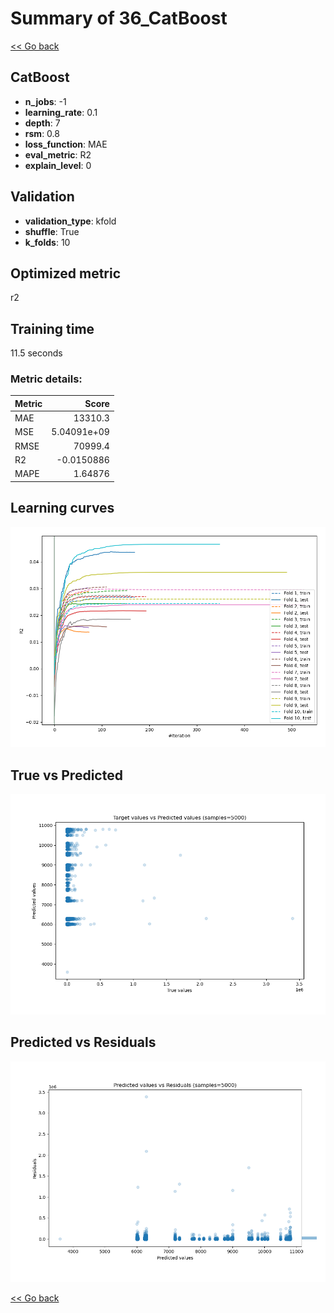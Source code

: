 # Summary of 36_CatBoost

[<< Go back](../README.md)


## CatBoost
- **n_jobs**: -1
- **learning_rate**: 0.1
- **depth**: 7
- **rsm**: 0.8
- **loss_function**: MAE
- **eval_metric**: R2
- **explain_level**: 0

## Validation
 - **validation_type**: kfold
 - **shuffle**: True
 - **k_folds**: 10

## Optimized metric
r2

## Training time

11.5 seconds

### Metric details:
| Metric   |           Score |
|:---------|----------------:|
| MAE      | 13310.3         |
| MSE      |     5.04091e+09 |
| RMSE     | 70999.4         |
| R2       |    -0.0150886   |
| MAPE     |     1.64876     |



## Learning curves
![Learning curves](learning_curves.png)
## True vs Predicted

![True vs Predicted](true_vs_predicted.png)


## Predicted vs Residuals

![Predicted vs Residuals](predicted_vs_residuals.png)



[<< Go back](../README.md)
